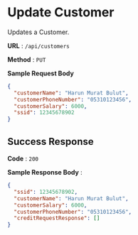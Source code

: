 # Update Customer

Updates a Customer.

**URL** : `/api/customers`

**Method** : `PUT`

**Sample Request Body**

```json
{
  "customerName": "Harun Murat Bulut",
  "customerPhoneNumber": "05310123456",
  "customerSalary": 6000,
  "ssid": 12345678902
}
```

## Success Response

**Code** : `200`

**Sample Response Body** :

```json
{
  "ssid": 12345678902,
  "customerName": "Harun Murat Bulut",
  "customerSalary": 6000,
  "customerPhoneNumber": "05310123456",
  "creditRequestResponse": []
}
```

